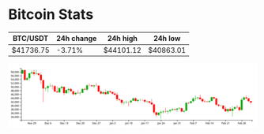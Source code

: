 # Bitcoin Stats

BTC/USDT|24h change|24h high|24h low|
|---|---|---|---|
|$41736.75|-3.71%|$44101.12|$40863.01|

<img src="./chart.svg">
